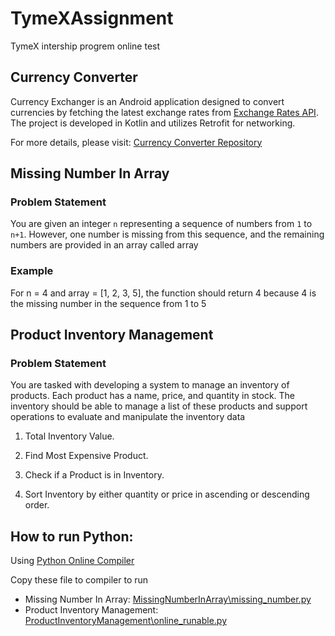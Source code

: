 # TymeXAssignment
TymeX intership progrem online test

## Currency Converter

Currency Exchanger is an Android application designed to convert currencies by fetching the latest exchange rates from [Exchange Rates API](https://exchangeratesapi.io/). The project is developed in Kotlin and utilizes Retrofit for networking.

For more details, please visit: [Currency Converter Repository](https://github.com/truongpnx/CurrencyExchange)

## Missing Number In Array

### Problem Statement
You are given an integer ```n``` representing a sequence of numbers from ```1``` to ```n+1```. However, one number is missing from this sequence, and the remaining numbers are provided in an array called array

### Example
For n = 4 and array = [1, 2, 3, 5], the function should return 4 because 4 is the missing number in the sequence from 1 to 5

## Product Inventory Management

### Problem Statement
You are tasked with developing a system to manage an inventory of products. Each product has a name, price, and quantity in stock. The inventory should be able to manage a list of these products and support operations to evaluate and manipulate the inventory data

1. Total Inventory Value. 

2. Find Most Expensive Product. 

3. Check if a Product is in Inventory. 

4. Sort Inventory by either quantity or price in ascending or descending order.

## How to run Python:

Using [Python Online Compiler](https://www.programiz.com/python-programming/online-compiler/)

Copy these file to compiler to run
 - Missing Number In Array: [MissingNumberInArray\missing_number.py](MissingNumberInArray\missing_number.py)
 - Product Inventory Management: [ProductInventoryManagement\online_runable.py](ProductInventoryManagement\online_runable.py)